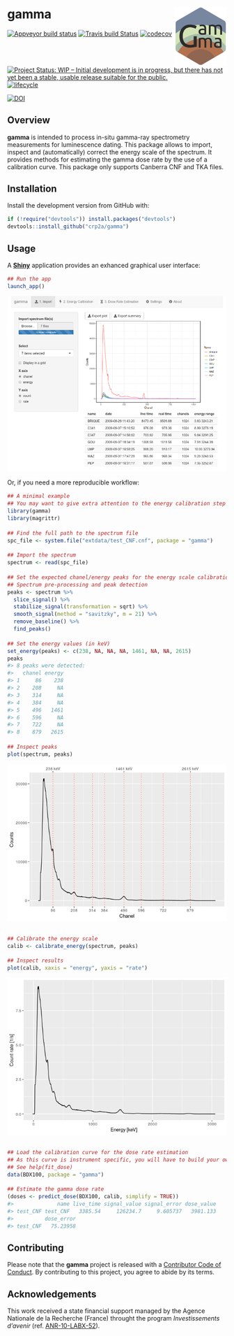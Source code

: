 
<!-- README.md is generated from README.Rmd. Please edit that file -->

# gamma <img width=120px src="man/figures/logo.png" align="right" />

[![Appveyor build
status](https://ci.appveyor.com/api/projects/status/h7jjppg72oiq9pnf/branch/master?svg=true)](https://ci.appveyor.com/project/nfrerebeau/gamma/branch/master)
[![Travis build
Status](https://travis-ci.org/crp2a/gamma.svg?branch=master)](https://travis-ci.org/crp2a/gamma)
[![codecov](https://codecov.io/gh/crp2a/gamma/branch/master/graph/badge.svg)](https://codecov.io/gh/crp2a/gamma)

<!-- CRAN badges
[![CRAN Version](http://www.r-pkg.org/badges/version/gamma)](https://cran.r-project.org/package=gamma)
[![CRAN checks](https://cranchecks.info/badges/worst/gamma)](https://cran.r-project.org/web/checks/check_results_gamma.html)
[![CRAN Downloads](http://cranlogs.r-pkg.org/badges/gamma)](https://cran.r-project.org/package=gamma)
-->

[![Project Status: WIP – Initial development is in progress, but there
has not yet been a stable, usable release suitable for the
public.](https://www.repostatus.org/badges/latest/wip.svg)](https://www.repostatus.org/#wip)
[![lifecycle](https://img.shields.io/badge/lifecycle-experimental-orange.svg)](https://www.tidyverse.org/lifecycle/#experimental)

[![DOI](https://zenodo.org/badge/DOI/10.5281/zenodo.2652393.svg)](https://doi.org/10.5281/zenodo.2652393)

## Overview

**gamma** is intended to process in-situ gamma-ray spectrometry
measurements for luminescence dating. This package allows to import,
inspect and (automatically) correct the energy scale of the spectrum. It
provides methods for estimating the gamma dose rate by the use of a
calibration curve. This package only supports Canberra CNF and TKA
files.

## Installation

Install the development version from GitHub with:

``` r
if (!require("devtools")) install.packages("devtools")
devtools::install_github("crp2a/gamma")
```

## Usage

A [**Shiny**](https://shiny.rstudio.com) application provides an
exhanced graphical user interface:

``` r
## Run the app
launch_app()
```

![](man/figures/README-shiny-1.png)

Or, if you need a more reproducible workflow:

``` r
## A minimal example
## You may want to give extra attention to the energy calibration step
library(gamma)
library(magrittr)

## Find the full path to the spectrum file
spc_file <- system.file("extdata/test_CNF.cnf", package = "gamma")

## Import the spectrum
spectrum <- read(spc_file)

## Set the expected chanel/energy peaks for the energy scale calibration
## Spectrum pre-processing and peak detection
peaks <- spectrum %>%
  slice_signal() %>%
  stabilize_signal(transformation = sqrt) %>%
  smooth_signal(method = "savitzky", m = 21) %>%
  remove_baseline() %>%
  find_peaks()

## Set the energy values (in keV)
set_energy(peaks) <- c(238, NA, NA, NA, 1461, NA, NA, 2615)
peaks
#> 8 peaks were detected:
#>   chanel energy
#> 1     86    238
#> 2    208     NA
#> 3    314     NA
#> 4    384     NA
#> 5    496   1461
#> 6    596     NA
#> 7    722     NA
#> 8    879   2615

## Inspect peaks
plot(spectrum, peaks)
```

<img src="man/figures/README-usage-1.png" style="display: block; margin: auto;" />

``` r

## Calibrate the energy scale
calib <- calibrate_energy(spectrum, peaks)

## Inspect results
plot(calib, xaxis = "energy", yaxis = "rate")
```

<img src="man/figures/README-usage-2.png" style="display: block; margin: auto;" />

``` r

## Load the calibration curve for the dose rate estimation
## As this curve is instrument specific, you will have to build your own
## See help(fit_dose)
data(BDX100, package = "gamma")

## Estimate the gamma dose rate
(doses <- predict_dose(BDX100, calib, simplify = TRUE))
#>              name live_time signal_value signal_error dose_value
#> test_CNF test_CNF   3385.54     126234.7     9.605737   3981.133
#>          dose_error
#> test_CNF   75.23958
```

## Contributing

Please note that the **gamma** project is released with a [Contributor
Code of
Conduct](https://github.com/crp2a/gamma/blob/master/.github/CODE_OF_CONDUCT.md).
By contributing to this project, you agree to abide by its terms.

## Acknowledgements

This work received a state financial support managed by the Agence
Nationale de la Recherche (France) throught the program *Investissements
d’avenir* (ref. [ANR-10-LABX-52](https://lascarbx.labex.u-bordeaux.fr)).

